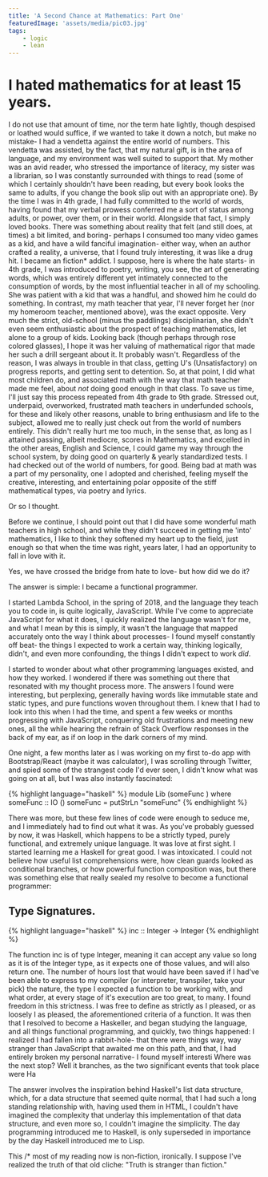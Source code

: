 ```yaml
---
title: 'A Second Chance at Mathematics: Part One' 
featuredImage: 'assets/media/pic03.jpg'
tags:
    - logic
    - lean
---
```


# I hated mathematics for at least 15 years.
I do not use that amount of time, nor the term hate lightly, though despised or loathed would suffice, if we wanted to take it down a notch, but make no mistake- I had a vendetta against the entire world of numbers. This vendetta was assisted, by the fact, that my natural gift, is in the area of language, and my environment was well suited to support that. My mother was an avid reader, who stressed the importance of literacy, my sister was a librarian, so I was constantly surrounded with things to read (some of which I certainly shouldn't have been reading, but every book looks the same to adults, if you change the book slip out with an appropriate one).
By the time I was in 4th grade, I had fully committed to the world of words, having found that my verbal prowess conferred me a sort of status among adults, or power, over them, or in their world. Alongside that fact, I simply loved books. There was something about reality that felt (and still does, at times) a bit limited, and boring- perhaps I consumed too many video games as a kid, and have a wild fanciful imagination- either way, when an author crafted a reality, a universe, that I found truly interesting, it was like a drug hit. I became an fiction* addict.
I suppose, here is where the hate starts- in 4th grade, I was introduced to poetry, writing, you see, the art of generating words, which was entirely different yet intimately connected to the consumption of words, by the most influential teacher in all of my schooling. She was patient with a kid that was a handful, and showed him he could do something.  In contrast, my math teacher that year, I'll never forget her (nor my homeroom teacher, mentioned above), was the exact opposite. Very much the strict, old-school (minus the paddlings) disciplinarian, she didn't even seem enthusiastic about the prospect of teaching mathematics, let alone to a group of kids. Looking back (though perhaps through rose colored glasses), I hope it was her valuing of mathematical rigor that made her such a drill sergeant about it. It probably wasn't. Regardless of the reason, I was always in trouble in that class, getting U's (Unsatisfactory) on progress reports, and getting sent to detention. So, at that point, I did what most children do, and associated math with the way that math teacher made me feel, about *not* doing good enough in that class. To save us time, I'll just say this process repeated from 4th grade to 9th grade. Stressed out, underpaid, overworked, frustrated math teachers in underfunded schools, for these and likely other reasons, unable to bring enthusiasm and life to the subject, allowed me to really just check out from the world of numbers entirely. This didn't really hurt me too much, in the sense that, as long as I attained passing, albeit mediocre, scores in Mathematics, and excelled in the other areas, English and Science, I could game my way through the school system, by doing good on quarterly & yearly standardized tests. I had checked out of the world of numbers, for good. Being bad at math was a part of my personality, one I adopted and cherished, feeling myself the creative, interesting, and entertaining polar opposite of the stiff mathematical types, via poetry and lyrics.

Or so I thought.

Before we continue, I should point out that I did have some wonderful math teachers in high school, and while they didn't succeed in getting me 'into' mathematics, I like to think they softened my heart up to the field, just enough so that when the time was right, years later, I had an opportunity to fall in love with it.

Yes, we have crossed the bridge from hate to love- but how did we do it?

The answer is simple: I became a functional programmer.

I started Lambda School, in the spring of 2018, and the language they teach you to code in, is quite logically, JavaScript. While I've come to appreciate JavaScript for what it does, I quickly realized the language wasn't for me, and what I mean by this is simply, it wasn't the language that mapped accurately onto the way I think about processes- I found myself constantly off beat- the things I expected to work a certain way, thinking logically, didn't, and even more confounding, the things I didn't expect to work *did*.

I started to wonder about what other programming languages existed, and how they worked. I wondered if there was something out there that resonated with my thought process more. The answers I found were interesting, but perplexing, generally having words like immutable state and static types, and pure functions woven throughout them. I knew that I had to look into this when I had the time, and spent a few weeks or months progressing with JavaScript, conquering old frustrations and meeting new ones, all the while hearing the refrain of Stack Overflow responses in the back of my ear, as if on loop in the dark corners of my mind.

One night, a few months later as I was working on my first to-do app with Bootstrap/React (maybe it was calculator), I was scrolling through Twitter, and spied some of the strangest code I'd ever seen, I didn't know what was going on at all, but I was also instantly fascinated:

{% highlight language="haskell" %}
module Lib
    (someFunc
    ) where
someFunc :: IO ()
someFunc = putStrLn "someFunc"
{% endhighlight %}

There was more, but these few lines of code were enough to seduce me, and I immediately had to find out what it was. 
As you've probably guessed by now, it was Haskell, which happens to be a strictly typed, purely functional, and extremely unique language. It was love at first sight. I started learning me a Haskell for great good. I was intoxicated. I could not believe how useful list comprehensions were, how clean guards looked as conditional branches, or how powerful function composition was, but there was something else that really sealed my resolve to become a functional programmer:

## Type Signatures.

{% highlight language="haskell" %} inc :: Integer -> Integer {% endhighlight %}

The function inc is of type Integer, meaning it can accept any value so long as it is of the Integer type, as it expects one of those values, and will also return one.
The number of hours lost that would have been saved if I had've been able to express to my compiler (or interpreter, transpiler, take your pick) the nature, the type I expected a function to be working with, and what order, at every stage of it's execution are too great, to many. I found freedom in this strictness. I was free to define as strictly as I pleased, or as loosely I as pleased, the aforementioned criteria of a function. It was then that I resolved to become a Haskeller, and began studying the language, and all things functional programming, and quickly, two things happened: I realized I had fallen into a rabbit-hole- that there were things way, way stranger than JavaScript that awaited me on this path, and that, I had entirely broken my personal narrative- I found myself interesti
Where was the next stop? Well it branches, as the two significant events that took place were Ha

The answer involves the inspiration behind Haskell's list data structure, which, for a data structure that seemed quite normal, that I had such a long standing relationship with, having used them in HTML, I couldn't have imagined the complexity that underlay this implementation of that data structure, and even more so, I couldn't imagine the simplicity.
The day programming introduced me to Haskell, is only superseded in importance by the day Haskell introduced me to Lisp. 

This 
/* most of my reading now is non-fiction, ironically. I suppose I've realized the truth of that old cliche: "Truth is stranger than fiction."
